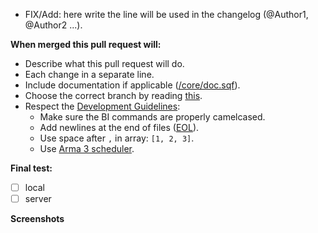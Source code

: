 - FIX/Add: here write the line will be used in the changelog (@Author1, @Author2 ...).

**When merged this pull request will:**
- Describe what this pull request will do.
- Each change in a separate line.
- Include documentation if applicable ([/core/doc.sqf](https://github.com/Vdauphin/HeartsAndMinds/blob/master_stable/%3DBTC%3Dco%4030_Hearts_and_Minds.Altis/core/doc.sqf)).
- Choose the correct branch by reading [this](https://github.com/Vdauphin/HeartsAndMinds/wiki/For-developer-and-tester#branches).
- Respect the [Development Guidelines](https://ace3mod.com/wiki/development/coding-guidelines.html):
    - Make sure the BI commands are properly camelcased.
    - Add newlines at the end of files ([EOL](https://github.com/MattLightfoot/USEC_General/wiki/Coding-Guidelines-(Arma-3)#newlines)).
    - Use space after `,` in array: `[1, 2, 3]`.
    - Use [Arma 3 scheduler](https://ace3mod.com/wiki/development/arma-3-scheduler-and-our-practices.html).

**Final test:**
- [ ] local
- [ ] server

**Screenshots**
